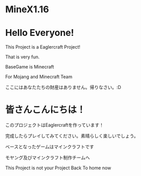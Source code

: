 # MineX1.16
# Hello Everyone!

This Project is a Eaglercraft Project!

That is very fun.

BaseGame is Minecraft 

For Mojang and Minecraft Team

ここにはあなたたちの財産はありません。帰りなさい。:D

# 皆さんこんにちは！

このプロジェクトはEaglercraftを作っています！

完成したらプレイしてみてください。素晴らしく楽しいでしょう。

ベースとなったゲームはマインクラフトです

モヤング及びマインクラフト制作チームへ

This Project is not your Project 
Back To home now 
